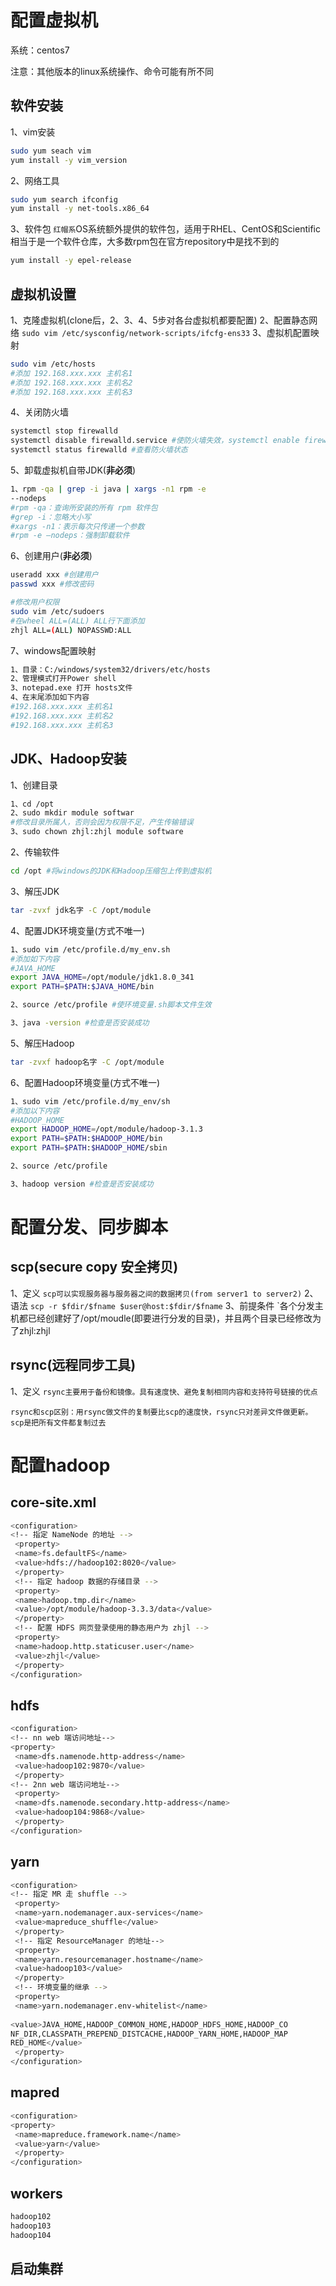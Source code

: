 # 配置虚拟机
系统：centos7

注意：其他版本的linux系统操作、命令可能有所不同

## 软件安装
1、vim安装
``` sh
sudo yum seach vim
yum install -y vim_version
```
2、网络工具
``` sh
sudo yum search ifconfig
yum install -y net-tools.x86_64
``` 
3、软件包
`红帽系`OS系统额外提供的软件包，适用于RHEL、CentOS和Scientific相当于是一个软件仓库，大多数rpm包在官方repository中是找不到的
``` sh
yum install -y epel-release
```

## 虚拟机设置
1、克隆虚拟机(clone后，2、3、4、5步对各台虚拟机都要配置)
2、配置静态网络
`sudo vim /etc/sysconfig/network-scripts/ifcfg-ens33`
3、虚拟机配置映射
``` sh
sudo vim /etc/hosts
#添加 192.168.xxx.xxx 主机名1
#添加 192.168.xxx.xxx 主机名2
#添加 192.168.xxx.xxx 主机名3
```
4、关闭防火墙
``` sh
systemctl stop firewalld
systemctl disable firewalld.service #使防火墙失效，systemctl enable firewalld.service(启动)
systemctl status firewalld #查看防火墙状态
```
5、卸载虚拟机自带JDK(**非必须**)
``` sh
1、rpm -qa | grep -i java | xargs -n1 rpm -e 
--nodeps
#rpm -qa：查询所安装的所有 rpm 软件包
#grep -i：忽略大小写
#xargs -n1：表示每次只传递一个参数
#rpm -e –nodeps：强制卸载软件
```
6、创建用户(**非必须**)
``` sh
useradd xxx #创建用户
passwd xxx #修改密码

#修改用户权限
sudo vim /etc/sudoers
#在wheel ALL=(ALL) ALL行下面添加
zhjl ALL=(ALL) NOPASSWD:ALL
```
7、windows配置映射
``` sh
1、目录：C:/windows/system32/drivers/etc/hosts
2、管理模式打开Power shell
3、notepad.exe 打开 hosts文件 
4、在末尾添加如下内容
#192.168.xxx.xxx 主机名1
#192.168.xxx.xxx 主机名2
#192.168.xxx.xxx 主机名3
``` 

## JDK、Hadoop安装
1、创建目录
``` sh
1、cd /opt
2、sudo mkdir module softwar
#修改目录所属人，否则会因为权限不足，产生传输错误
3、sudo chown zhjl:zhjl module software
```
2、传输软件
``` sh
cd /opt #将windows的JDK和Hadoop压缩包上传到虚拟机
``` 
3、解压JDK
``` sh
tar -zvxf jdk名字 -C /opt/module
```
4、配置JDK环境变量(方式不唯一)
``` sh
1、sudo vim /etc/profile.d/my_env.sh
#添加如下内容
#JAVA_HOME
export JAVA_HOME=/opt/module/jdk1.8.0_341
export PATH=$PATH:$JAVA_HOME/bin

2、source /etc/profile #使环境变量.sh脚本文件生效

3、java -version #检查是否安装成功
```
5、解压Hadoop
``` sh
tar -zvxf hadoop名字 -C /opt/module
```
6、配置Hadoop环境变量(方式不唯一)
``` sh
1、sudo vim /etc/profile.d/my_env/sh
#添加以下内容
#HADOOP_HOME
export HADOOP_HOME=/opt/module/hadoop-3.1.3
export PATH=$PATH:$HADOOP_HOME/bin
export PATH=$PATH:$HADOOP_HOME/sbin

2、source /etc/profile

3、hadoop version #检查是否安装成功
```

# 配置分发、同步脚本
## scp(secure copy 安全拷贝)
1、定义
`scp可以实现服务器与服务器之间的数据拷贝(from server1 to server2)`
2、语法
`scp -r $fdir/$fname $user@host:$fdir/$fname`
3、前提条件
`各个分发主机都已经创建好了/opt/moudle(即要进行分发的目录)，并且两个目录已经修改为了zhjl:zhjl
## rsync(远程同步工具)
1、定义
`rsync主要用于备份和镜像。具有速度快、避免复制相同内容和支持符号链接的优点`

`rsync和scp区别：用rsync做文件的复制要比scp的速度快，rsync只对差异文件做更新。scp是把所有文件都复制过去`


# 配置hadoop

## core-site.xml
``` sh
<configuration>
<!-- 指定 NameNode 的地址 -->
 <property>
 <name>fs.defaultFS</name>
 <value>hdfs://hadoop102:8020</value>
 </property>
 <!-- 指定 hadoop 数据的存储目录 -->
 <property>
 <name>hadoop.tmp.dir</name>
 <value>/opt/module/hadoop-3.3.3/data</value>
 </property>
 <!-- 配置 HDFS 网页登录使用的静态用户为 zhjl -->
 <property>
 <name>hadoop.http.staticuser.user</name>
 <value>zhjl</value>
 </property>
</configuration>
```

## hdfs
``` sh
<configuration>
<!-- nn web 端访问地址-->
<property>
 <name>dfs.namenode.http-address</name>
 <value>hadoop102:9870</value>
 </property>
<!-- 2nn web 端访问地址-->
 <property>
 <name>dfs.namenode.secondary.http-address</name>
 <value>hadoop104:9868</value>
 </property>
</configuration>
```

## yarn
``` sh
<configuration>
<!-- 指定 MR 走 shuffle -->
 <property>
 <name>yarn.nodemanager.aux-services</name>
 <value>mapreduce_shuffle</value>
 </property>
 <!-- 指定 ResourceManager 的地址-->
 <property>
 <name>yarn.resourcemanager.hostname</name>
 <value>hadoop103</value>
 </property>
 <!-- 环境变量的继承 -->
 <property>
 <name>yarn.nodemanager.env-whitelist</name>
 
<value>JAVA_HOME,HADOOP_COMMON_HOME,HADOOP_HDFS_HOME,HADOOP_CO
NF_DIR,CLASSPATH_PREPEND_DISTCACHE,HADOOP_YARN_HOME,HADOOP_MAP
RED_HOME</value>
 </property>
</configuration>
```

## mapred
``` sh
<configuration>
<property>
 <name>mapreduce.framework.name</name>
 <value>yarn</value>
 </property>
</configuration>
```

## workers
``` sh
hadoop102
hadoop103
hadoop104
```

## 启动集群